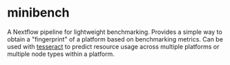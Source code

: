 # minibench

A Nextflow pipeline for lightweight benchmarking. Provides a simple way to obtain a "fingerprint" of a platform based on benchmarking metrics. Can be used with [tesseract](https://github.com/bentsherman/tesseract) to predict resource usage across multiple platforms or multiple node types within a platform.
